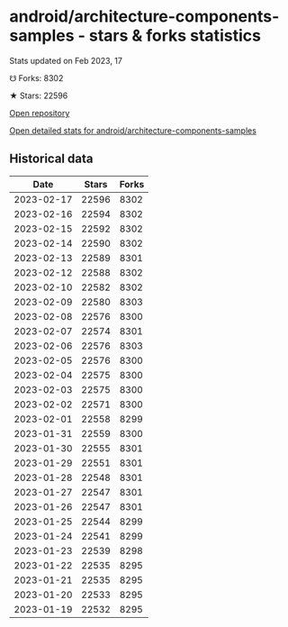 # android/architecture-components-samples - stars & forks statistics

Stats updated on Feb 2023, 17

☋ Forks: 8302

★ Stars: 22596

[Open repository](https://github.com/android/architecture-components-samples)

[Open detailed stats for android/architecture-components-samples](https://reviewgithub.com/rep/android/architecture-components-samples)

## Historical data
| Date | Stars | Forks |
|------|-------|-------|
| 2023-02-17 | 22596 | 8302 | 
| 2023-02-16 | 22594 | 8302 | 
| 2023-02-15 | 22592 | 8302 | 
| 2023-02-14 | 22590 | 8302 | 
| 2023-02-13 | 22589 | 8301 | 
| 2023-02-12 | 22588 | 8302 | 
| 2023-02-10 | 22582 | 8302 | 
| 2023-02-09 | 22580 | 8303 | 
| 2023-02-08 | 22576 | 8300 | 
| 2023-02-07 | 22574 | 8301 | 
| 2023-02-06 | 22576 | 8303 | 
| 2023-02-05 | 22576 | 8300 | 
| 2023-02-04 | 22575 | 8300 | 
| 2023-02-03 | 22575 | 8300 | 
| 2023-02-02 | 22571 | 8300 | 
| 2023-02-01 | 22558 | 8299 | 
| 2023-01-31 | 22559 | 8300 | 
| 2023-01-30 | 22555 | 8301 | 
| 2023-01-29 | 22551 | 8301 | 
| 2023-01-28 | 22548 | 8301 | 
| 2023-01-27 | 22547 | 8301 | 
| 2023-01-26 | 22547 | 8301 | 
| 2023-01-25 | 22544 | 8299 | 
| 2023-01-24 | 22541 | 8299 | 
| 2023-01-23 | 22539 | 8298 | 
| 2023-01-22 | 22535 | 8295 | 
| 2023-01-21 | 22535 | 8295 | 
| 2023-01-20 | 22533 | 8295 | 
| 2023-01-19 | 22532 | 8295 | 


